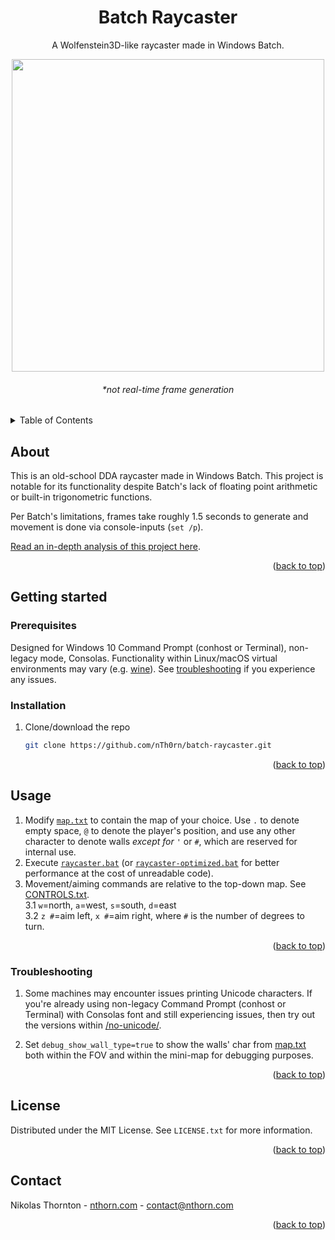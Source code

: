 


<a id="readme-top"></a>
<div align="center">
<h1 align="center">Batch Raycaster</h1>

  <p align="center">
    A Wolfenstein3D-like raycaster made in Windows Batch.
  </p>

  <p align="center">
<img src="https://nthorn.com/images/batch_raycaster/batch_raycaster_walking.gif" width="500">
<h6>*not real-time frame generation</h6>
</p>
</div>

<details>
  <summary>Table of Contents</summary>
  <ol>
    <li>
      <a href="#about">About</a>
    </li>
    <li>
      <a href="#getting-started">Getting started</a>
      <ul>
        <li><a href="#prerequisites">Prerequisites</a></li>
      </ul>
      <ul>
        <li><a href="#installation">Installation</a></li>
      </ul>
    </li>
    <li>
    <a href="#usage">Usage</a>
    <ul>
        <li><a href="#troubleshooting">Troubleshooting</a></li>
      </ul>
    </li>
    <li><a href="#license">License</a></li>
    <li><a href="#contact">Contact</a></li>
  </ol>
</details>



<!-- ABOUT -->
## About

This is an old-school DDA raycaster made in Windows Batch. This project is notable for its functionality despite Batch's lack of floating point arithmetic or built-in trigonometric functions.

Per Batch's limitations, frames take roughly 1.5 seconds to generate and movement is done via console-inputs (`set /p`).

[Read an in-depth analysis of this project here](https://nthorn.com/articles/batch_raycaster).

<p align="right">(<a href="#readme-top">back to top</a>)</p>

<!-- INSTALLATION -->
## Getting started

### Prerequisites

Designed for Windows 10 Command Prompt (conhost or Terminal), non-legacy mode, Consolas. Functionality within Linux/macOS virtual environments may vary (e.g. [wine](https://www.winehq.org/)). See [troubleshooting](#troubleshooting) if you experience any issues.

### Installation

1. Clone/download the repo
   ```sh
   git clone https://github.com/nTh0rn/batch-raycaster.git
   ```

<p align="right">(<a href="#readme-top">back to top</a>)</p>

<!-- USAGE -->
## Usage
1. Modify [`map.txt`](map.txt) to contain the map of your choice. Use `.` to denote empty space, `@` to denote the player's position, and use any other character to denote walls _except for_ `'` or `#`, which are reserved for internal use.
2. Execute [`raycaster.bat`](raycaster.bat) (or [`raycaster-optimized.bat`](raycaster-optimized.bat) for better performance at the cost of unreadable code).
3. Movement/aiming commands are relative to the top-down map. See [CONTROLS.txt](CONTROLS.TXT).\
   3.1 `w`=north, `a`=west, `s`=south, `d`=east\
   3.2 `z #`=aim left, `x #`=aim right, where `#` is the number of degrees to turn.

<p align="right">(<a href="#readme-top">back to top</a>)</p>

### Troubleshooting

1. Some machines may encounter issues printing Unicode characters. If you're already using non-legacy Command Prompt (conhost or Terminal) with Consolas font and still experiencing issues, then try out the versions within [/no-unicode/](./no-unicode/).

2. Set `debug_show_wall_type=true` to show the walls' char from [map.txt](map.txt) both within the FOV and within the mini-map for debugging purposes.

<p align="right">(<a href="#readme-top">back to top</a>)</p>

<!-- LICENSE -->
## License

Distributed under the MIT License. See `LICENSE.txt` for more information.

<p align="right">(<a href="#readme-top">back to top</a>)</p>

<!-- CONTACT -->
## Contact

Nikolas Thornton - [nthorn.com](https://nthorn.com) - contact@nthorn.com

<p align="right">(<a href="#readme-top">back to top</a>)</p>

